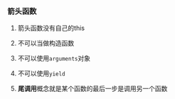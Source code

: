 ### 箭头函数

1. 箭头函数没有自己的this
2. 不可以当做构造函数
3. 不可以使用`arguments`对象
4. 不可以使用`yield`



1. **尾调用**概念就是某个函数的最后一步是调用另一个函数